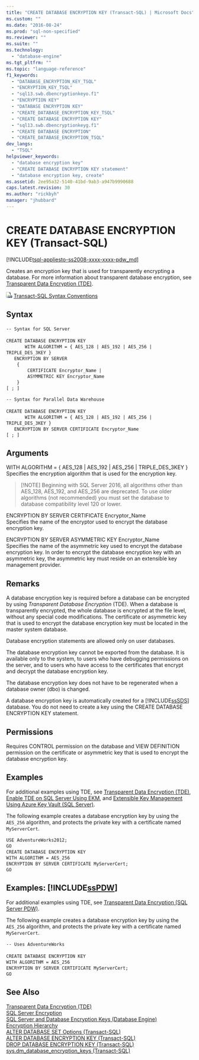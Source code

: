 ```yaml
---
title: "CREATE DATABASE ENCRYPTION KEY (Transact-SQL) | Microsoft Docs"
ms.custom: ""
ms.date: "2016-08-24"
ms.prod: "sql-non-specified"
ms.reviewer: ""
ms.suite: ""
ms.technology: 
  - "database-engine"
ms.tgt_pltfrm: ""
ms.topic: "language-reference"
f1_keywords: 
  - "DATABASE_ENCRYPTION_KEY_TSQL"
  - "ENCRYPTION_KEY_TSQL"
  - "sql13.swb.dbencryptionkeyo.f1"
  - "ENCRYPTION KEY"
  - "DATABASE ENCRYPTION KEY"
  - "CREATE_DATABASE_ENCRYPTION_KEY_TSQL"
  - "CREATE DATABASE ENCRYPTION KEY"
  - "sql13.swb.dbencryptionkeyg.f1"
  - "CREATE DATABASE ENCRYPTION"
  - "CREATE_DATABASE_ENCRYPTION_TSQL"
dev_langs: 
  - "TSQL"
helpviewer_keywords: 
  - "database encryption key"
  - "CREATE DATABASE ENCRYPTION KEY statement"
  - "database encryption key, create"
ms.assetid: 2ee95a32-5140-41bd-9ab3-a947b9990688
caps.latest.revision: 30
ms.author: "rickbyh"
manager: "jhubbard"
---
```

# CREATE DATABASE ENCRYPTION KEY (Transact-SQL)
[!INCLUDE[tsql-appliesto-ss2008-xxxx-xxxx-pdw_md](../../relational-databases/reference/system-catalog-views/includes/tsql-appliesto-ss2008-xxxx-xxxx-pdw-md.md)]

 Creates an encryption key that is used for transparently encrypting a database. For more information about transparent database encryption, see [Transparent Data Encryption &#40;TDE&#41;](../../relational-databases/security/encryption/transparent-data-encryption-tde.md).  
  
![Topic link icon](../../database-engine/configure/windows/media/topic-link.gif "Topic link icon") [Transact-SQL Syntax Conventions](../../t-sql/language-elements/transact-sql-syntax-conventions-transact-sql.md)  
  
## Syntax  
  
```  
-- Syntax for SQL Server  

CREATE DATABASE ENCRYPTION KEY  
       WITH ALGORITHM = { AES_128 | AES_192 | AES_256 | TRIPLE_DES_3KEY }  
   ENCRYPTION BY SERVER   
    {  
        CERTIFICATE Encryptor_Name |  
        ASYMMETRIC KEY Encryptor_Name  
    }  
[ ; ]  
```  
  
```  
-- Syntax for Parallel Data Warehouse  

CREATE DATABASE ENCRYPTION KEY  
       WITH ALGORITHM = { AES_128 | AES_192 | AES_256 | TRIPLE_DES_3KEY }  
   ENCRYPTION BY SERVER CERTIFICATE Encryptor_Name   
[ ; ]  
```  
  
## Arguments  
WITH ALGORITHM = { AES_128 | AES_192 | AES_256 | TRIPLE_DES_3KEY  }  
Specifies the encryption algorithm that is used for the encryption key.   
>  [!NOTE]
>    Beginning with SQL Server 2016, all algorithms other than AES_128, AES_192, and AES_256 are deprecated. 
  To use older algorithms (not recommended) you must set the database to database compatibility level 120 or lower.  
  
ENCRYPTION BY SERVER CERTIFICATE Encryptor_Name  
Specifies the name of the encryptor used to encrypt the database encryption key.  
  
ENCRYPTION BY SERVER ASYMMETRIC KEY Encryptor_Name  
Specifies the name of the asymmetric key used to encrypt the database encryption key. In order to encrypt the database encryption key with an asymmetric key, the asymmetric key must reside on an extensible key management provider.  
  
## Remarks  
A database encryption key is required before a database can be encrypted by using *Transparent Database Encryption* (TDE). When a database is transparently encrypted, the whole database is encrypted at the file level, without any special code modifications. The certificate or asymmetric key that is used to encrypt the database encryption key must be located in the master system database.  
  
Database encryption statements are allowed only on user databases.  
  
The database encryption key cannot be exported from the database. It is available only to the system, to users who have debugging permissions on the server, and to users who have access to the certificates that encrypt and decrypt the database encryption key.  
  
The database encryption key does not have to be regenerated when a database owner (dbo) is changed.  
  
A database encryption key is automatically created for a [!INCLUDE[ssSDS](../../analysis-services/multidimensional-models/includes/sssds-md.md)] database. You do not need to create a key using the CREATE DATABASE ENCRYPTION KEY statement.  
  
## Permissions  
Requires CONTROL permission on the database and VIEW DEFINITION permission on the certificate or asymmetric key that is used to encrypt the database encryption key.  
  
## Examples  
For additional examples using TDE, see [Transparent Data Encryption &#40;TDE&#41;](../../relational-databases/security/encryption/transparent-data-encryption-tde.md), [Enable TDE on SQL Server Using EKM](../../relational-databases/security/encryption/enable-tde-on-sql-server-using-ekm.md), and [Extensible Key Management Using Azure Key Vault &#40;SQL Server&#41;](../../relational-databases/security/encryption/extensible-key-management-using-azure-key-vault-sql-server.md).  
  
The following example creates a database encryption key by using the `AES_256` algorithm, and protects the private key with a certificate named `MyServerCert`.  
  
```  
USE AdventureWorks2012;  
GO  
CREATE DATABASE ENCRYPTION KEY  
WITH ALGORITHM = AES_256  
ENCRYPTION BY SERVER CERTIFICATE MyServerCert;  
GO  
```  
  
## Examples: [!INCLUDE[ssPDW](../../database-engine/configure/windows/includes/sspdw-md.md)]  
For additional examples using TDE, see [Transparent Data Encryption (SQL Server PDW)](http://msdn.microsoft.com/en-us/b82ad21d-09dd-43dd-8fab-bcf2c8c3ac6d).  
  
The following example creates a database encryption key by using the `AES_256` algorithm, and protects the private key with a certificate named `MyServerCert`.  
  
```  
-- Uses AdventureWorks  
  
CREATE DATABASE ENCRYPTION KEY  
WITH ALGORITHM = AES_256  
ENCRYPTION BY SERVER CERTIFICATE MyServerCert;  
GO  
```  
  
## See Also  
[Transparent Data Encryption &#40;TDE&#41;](../../relational-databases/security/encryption/transparent-data-encryption-tde.md)   
[SQL Server Encryption](../../relational-databases/security/encryption/sql-server-encryption.md)   
[SQL Server and Database Encryption Keys &#40;Database Engine&#41;](../../relational-databases/security/encryption/sql-server-and-database-encryption-keys-database-engine.md)   
[Encryption Hierarchy](../../relational-databases/security/encryption/encryption-hierarchy.md)   
[ALTER DATABASE SET Options &#40;Transact-SQL&#41;](../../t-sql/statements/alter-database-transact-sql-set-options.md)   
[ALTER DATABASE ENCRYPTION KEY &#40;Transact-SQL&#41;](../../t-sql/statements/alter-database-encryption-key-transact-sql.md)   
[DROP DATABASE ENCRYPTION KEY &#40;Transact-SQL&#41;](../../t-sql/statements/drop-database-encryption-key-transact-sql.md)   
[sys.dm_database_encryption_keys &#40;Transact-SQL&#41;](../../relational-databases/reference/system-dynamic-management-views/sys.dm-database-encryption-keys-transact-sql.md)  
    